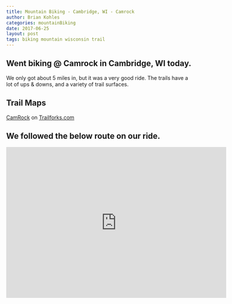 ```yaml
---
title: Mountain Biking - Cambridge, WI - Camrock
author: Brian Kohles
categories: mountainBiking
date: 2017-06-25
layout: post
tags: biking mountain wisconsin trail
---
```


## Went biking @ Camrock in Cambridge, WI today.

We only got about 5 miles in, but it was a very good ride. The trails have a lot of ups & downs, and a variety of trail surfaces.

## Trail Maps
<!-- TRAILFORKS WIDGET START -->
<div class="TrailforksWidgetMap" data-w="600px" data-h="400px" data-rid="6012" data-maptype="trailforks" data-trailstyle="difficulty" data-controls="0" data-list="1" data-dml="1" data-layers="labels,directory,region" data-z="" data-lat="" data-lon=""></div>
<a href="https://www.trailforks.com/region/camrock-6012/">CamRock</a> on <a href="https://www.trailforks.com/">Trailforks.com</a>

<script type="text/javascript">
var script = document.createElement("script"); script.setAttribute("src", "https://es.pinkbike.org/ttl-86400/sprt/j/trailforks/widget.js"); document.getElementsByTagName("head")[0].appendChild(script); var widgetCheck = false;
</script>
<!-- TRAILFORKS WIDGET END -->

## We followed the below route on our ride.
<iframe height='405' width='590' frameborder='0' allowtransparency='true' scrolling='no' src='https://www.strava.com/activities/1053479015/embed/ad34bd6a81c8da642563f1adb631b9e6c4d1bc31'></iframe>


